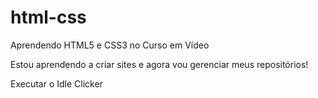 # html-css
 Aprendendo HTML5 e CSS3 no Curso em Vídeo

Estou aprendendo a criar sites e agora vou gerenciar meus repositórios!

<a>Executar o Idle Clicker</a>
